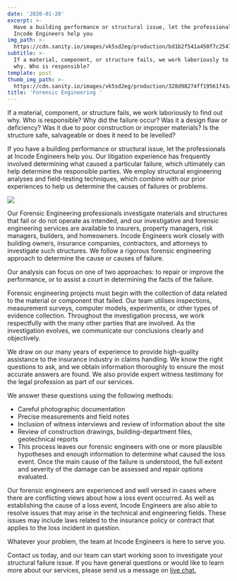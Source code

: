```yaml
---
date: '2020-01-28'
excerpt: >-
  Have a building performance or structural issue, let the professionals at
  Incode Engineers help you
img_path: >-
  https://cdn.sanity.io/images/vk5sd2eg/production/bd1b2f541a450f7c2547db7f83ba7d37d416d205-750x563.gif
subtitle: >-
  If a material, component, or structure fails, we work laboriously to find out
  why. Who is responsible? 
template: post
thumb_img_path: >-
  https://cdn.sanity.io/images/vk5sd2eg/production/328d98274ff19561f43a1c377995bf53f5dea1b5-491x276.png
title: 'Forensic Engineering '
---
```

If a material, component, or structure fails, we work laboriously to find out why. Who is responsible? Why did the failure occur? Was it a design flaw or deficiency? Was it due to poor construction or improper materials? Is the structure safe, salvageable or does it need to be levelled?

If you have a building performance or structural issue, let the professionals at Incode Engineers help you. Our litigation experience has frequently involved determining what caused a particular failure, which ultimately can help determine the responsible parties. We employ structural engineering analyses and field-testing techniques, which combine with our prior experiences to help us determine the causes of failures or problems.

![](https://cdn.sanity.io/images/vk5sd2eg/production/1992d7dc09453bd6b45c6f9dd2cad44b57f5f0bc-830x621.gif?h=100&fit=max)

Our Forensic Engineering professionals investigate materials and structures that fail or do not operate as intended, and our investigative and forensic engineering services are available to insurers, property managers, risk managers, builders, and homeowners. Incode Engineers work closely with building owners, insurance companies, contractors, and attorneys to investigate such structures. We follow a rigorous forensic engineering approach to determine the cause or causes of failure.

Our analysis can focus on one of two approaches: to repair or improve the performance, or to assist a court in determining the facts of the failure.

Forensic engineering projects must begin with the collection of data related to the material or component that failed. Our team utilises inspections, measurement surveys, computer models, experiments, or other types of evidence collection. Throughout the investigation process, we work respectfully with the many other parties that are involved. As the investigation evolves, we communicate our conclusions clearly and objectively.

We draw on our many years of experience to provide high-quality assistance to the insurance industry in claims handling. We know the right questions to ask, and we obtain information thoroughly to ensure the most accurate answers are found. We also provide expert witness testimony for the legal profession as part of our services.

We answer these questions using the following methods:

- Careful photographic documentation
- Precise measurements and field notes
- Inclusion of witness interviews and review of information about the site
- Review of construction drawings, building-department files, geotechnical reports
- This process leaves our forensic engineers with one or more plausible hypotheses and enough information to determine what caused the loss event. Once the main cause of the failure is understood, the full extent and severity of the damage can be assessed and repair options evaluated.

Our forensic engineers are experienced and well versed in cases where there are conflicting views about how a loss event occurred. As well as establishing the cause of a loss event, Incode Engineers are also able to resolve issues that may arise in the technical and engineering fields. These issues may include laws related to the insurance policy or contract that applies to the loss incident in question.


Whatever your problem, the team at Incode Engineers is here to serve you.

 Contact us today, and our team can start working soon to investigate your structural failure issue. If you have general questions or would like to learn more about our services, please send us a message on [live chat. ](coontact)